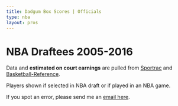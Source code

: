 ```yaml
---
title: Dadgum Box Scores | Officials
type: nba
layout: pros
---
```


# NBA Draftees 2005-2016

<p class="huffman stilwata ford">Data and <b>estimated on court earnings</b> are pulled from <a href="http://www.spotrac.com/nba/rankings/">Sportrac</a> and <a href="http://www.basketball-reference.com/" >Basketball-Reference</a>.</p> 

<p class="huffman stilwata ford">Players shown if selected in NBA draft or if played in an NBA game.</p> 

<p class="huffman stilwata ford">If you spot an error, please send me an <a href="mailto:cbbstatshelp@gmail.com" >email here</a>.</p>

<br>

